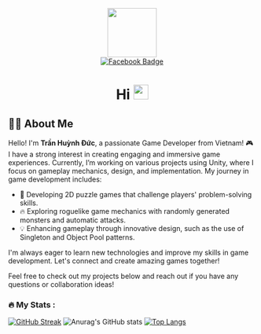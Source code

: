 <div id="header" align="center">
  <img src="https://i.giphy.com/media/v1.Y2lkPTc5MGI3NjExc3N4MHd0dGI4ZzdrYzQza2VqNmFweHVleXdvOHhnbXF3d2p2NTBnOCZlcD12MV9pbnRlcm5hbF9naWZfYnlfaWQmY3Q9Zw/GRVM7bxdn7yEFWTN6i/giphy.gif" width="100"/>
</div>

<div id="badges" align="center">
  <a href="https://www.facebook.com/profile.php?id=100022006475024">
    <img src="https://img.shields.io/badge/Facebook-blue?style=for-the-badge&logo=facebook&logoColor=white" alt="Facebook Badge"/>
  </a>
</div>

<div align="center">
  <img src="https://komarev.com/ghpvc/?username=tranduc0102&style=flat-square&color=blue" alt=""/>
</div>

<h1 align="center">
  Hi
  <img src="https://media.giphy.com/media/hvRJCLFzcasrR4ia7z/giphy.gif" width="30px"/>
</h1>


## 👩‍💻 About Me
Hello! I'm **Trần Huỳnh Đức**, a passionate Game Developer from Vietnam! 🎮
I have a strong interest in creating engaging and immersive game experiences. Currently, I’m working on various projects using Unity, where I focus on gameplay mechanics, design, and implementation. My journey in game development includes:

- 🌟 Developing 2D puzzle games that challenge players' problem-solving skills.
- 🔥 Exploring roguelike game mechanics with randomly generated monsters and automatic attacks.
- 💡 Enhancing gameplay through innovative design, such as the use of Singleton and Object Pool patterns.

I'm always eager to learn new technologies and improve my skills in game development. Let's connect and create amazing games together!

Feel free to check out my projects below and reach out if you have any questions or collaboration ideas!
### :fire: My Stats :
[![GitHub Streak](http://github-readme-streak-stats.herokuapp.com?user=tranduc0102&theme=dark&background=000000)](https://git.io/streak-stats)
![Anurag's GitHub stats](https://github-readme-stats.vercel.app/api?username=tranduc0102&show_icons=true&theme=radical)
[![Top Langs](https://github-readme-stats.vercel.app/api/top-langs/?username=tranduc0102&layout=compact&theme=vision-friendly-dark)](https://github.com/anuraghazra/github-readme-stats)
